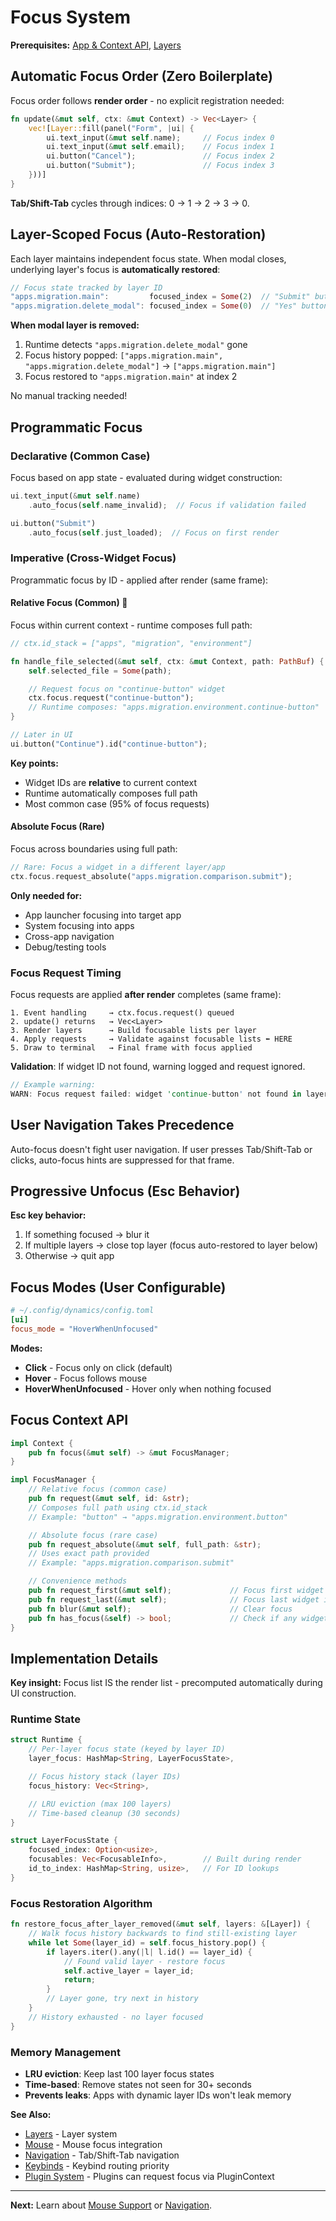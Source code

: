 # Focus System

**Prerequisites:** [App & Context API](../01-fundamentals/app-and-context.md), [Layers](../02-building-ui/layers.md)

## Automatic Focus Order (Zero Boilerplate)

Focus order follows **render order** - no explicit registration needed:

```rust
fn update(&mut self, ctx: &mut Context) -> Vec<Layer> {
    vec![Layer::fill(panel("Form", |ui| {
        ui.text_input(&mut self.name);     // Focus index 0
        ui.text_input(&mut self.email);    // Focus index 1
        ui.button("Cancel");               // Focus index 2
        ui.button("Submit");               // Focus index 3
    }))]
}
```

**Tab/Shift-Tab** cycles through indices: 0 → 1 → 2 → 3 → 0.

## Layer-Scoped Focus (Auto-Restoration)

Each layer maintains independent focus state. When modal closes, underlying layer's focus is **automatically restored**:

```rust
// Focus state tracked by layer ID
"apps.migration.main":         focused_index = Some(2)  // "Submit" button
"apps.migration.delete_modal": focused_index = Some(0)  // "Yes" button (active)
```

**When modal layer is removed:**
1. Runtime detects `"apps.migration.delete_modal"` gone
2. Focus history popped: `["apps.migration.main", "apps.migration.delete_modal"]` → `["apps.migration.main"]`
3. Focus restored to `"apps.migration.main"` at index 2

No manual tracking needed!

## Programmatic Focus

### Declarative (Common Case)

Focus based on app state - evaluated during widget construction:

```rust
ui.text_input(&mut self.name)
    .auto_focus(self.name_invalid);  // Focus if validation failed

ui.button("Submit")
    .auto_focus(self.just_loaded);  // Focus on first render
```

### Imperative (Cross-Widget Focus)

Programmatic focus by ID - applied after render (same frame):

#### Relative Focus (Common) 🌟

Focus within current context - runtime composes full path:

```rust
// ctx.id_stack = ["apps", "migration", "environment"]

fn handle_file_selected(&mut self, ctx: &mut Context, path: PathBuf) {
    self.selected_file = Some(path);

    // Request focus on "continue-button" widget
    ctx.focus.request("continue-button");
    // Runtime composes: "apps.migration.environment.continue-button"
}

// Later in UI
ui.button("Continue").id("continue-button");
```

**Key points:**
- Widget IDs are **relative** to current context
- Runtime automatically composes full path
- Most common case (95% of focus requests)

#### Absolute Focus (Rare)

Focus across boundaries using full path:

```rust
// Rare: Focus a widget in a different layer/app
ctx.focus.request_absolute("apps.migration.comparison.submit");
```

**Only needed for:**
- App launcher focusing into target app
- System focusing into apps
- Cross-app navigation
- Debug/testing tools

### Focus Request Timing

Focus requests are applied **after render** completes (same frame):

```
1. Event handling     → ctx.focus.request() queued
2. update() returns   → Vec<Layer>
3. Render layers      → Build focusable lists per layer
4. Apply requests     → Validate against focusable lists ⬅ HERE
5. Draw to terminal   → Final frame with focus applied
```

**Validation**: If widget ID not found, warning logged and request ignored.

```rust
// Example warning:
WARN: Focus request failed: widget 'continue-button' not found in layer 'apps.migration.environment'
```

## User Navigation Takes Precedence

Auto-focus doesn't fight user navigation. If user presses Tab/Shift-Tab or clicks, auto-focus hints are suppressed for that frame.

## Progressive Unfocus (Esc Behavior)

**Esc key behavior:**
1. If something focused → blur it
2. If multiple layers → close top layer (focus auto-restored to layer below)
3. Otherwise → quit app

## Focus Modes (User Configurable)

```toml
# ~/.config/dynamics/config.toml
[ui]
focus_mode = "HoverWhenUnfocused"
```

**Modes:**
- **Click** - Focus only on click (default)
- **Hover** - Focus follows mouse
- **HoverWhenUnfocused** - Hover only when nothing focused

## Focus Context API

```rust
impl Context {
    pub fn focus(&mut self) -> &mut FocusManager;
}

impl FocusManager {
    // Relative focus (common case)
    pub fn request(&mut self, id: &str);
    // Composes full path using ctx.id_stack
    // Example: "button" → "apps.migration.environment.button"

    // Absolute focus (rare case)
    pub fn request_absolute(&mut self, full_path: &str);
    // Uses exact path provided
    // Example: "apps.migration.comparison.submit"

    // Convenience methods
    pub fn request_first(&mut self);             // Focus first widget in active layer
    pub fn request_last(&mut self);              // Focus last widget in active layer
    pub fn blur(&mut self);                      // Clear focus
    pub fn has_focus(&self) -> bool;             // Check if any widget focused
}
```

## Implementation Details

**Key insight:** Focus list IS the render list - precomputed automatically during UI construction.

### Runtime State

```rust
struct Runtime {
    // Per-layer focus state (keyed by layer ID)
    layer_focus: HashMap<String, LayerFocusState>,

    // Focus history stack (layer IDs)
    focus_history: Vec<String>,

    // LRU eviction (max 100 layers)
    // Time-based cleanup (30 seconds)
}

struct LayerFocusState {
    focused_index: Option<usize>,
    focusables: Vec<FocusableInfo>,        // Built during render
    id_to_index: HashMap<String, usize>,   // For ID lookups
}
```

### Focus Restoration Algorithm

```rust
fn restore_focus_after_layer_removed(&mut self, layers: &[Layer]) {
    // Walk focus history backwards to find still-existing layer
    while let Some(layer_id) = self.focus_history.pop() {
        if layers.iter().any(|l| l.id() == layer_id) {
            // Found valid layer - restore focus
            self.active_layer = layer_id;
            return;
        }
        // Layer gone, try next in history
    }
    // History exhausted - no layer focused
}
```

### Memory Management

- **LRU eviction**: Keep last 100 layer focus states
- **Time-based**: Remove states not seen for 30+ seconds
- **Prevents leaks**: Apps with dynamic layer IDs won't leak memory

**See Also:**
- [Layers](../02-building-ui/layers.md) - Layer system
- [Mouse](mouse.md) - Mouse focus integration
- [Navigation](navigation.md) - Tab/Shift-Tab navigation
- [Keybinds](keybinds.md) - Keybind routing priority
- [Plugin System](../06-system-features/plugin-system.md) - Plugins can request focus via PluginContext

---

**Next:** Learn about [Mouse Support](mouse.md) or [Navigation](navigation.md).
